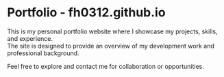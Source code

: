# Portfolio - fh0312.github.io

This is my personal portfolio website where I showcase my projects, skills, and experience.  
The site is designed to provide an overview of my development work and professional background.

Feel free to explore and contact me for collaboration or opportunities.
